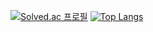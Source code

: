 [![Solved.ac 프로필](http://mazassumnida.wtf/api/v2/generate_badge?boj=jhkim8669)](https://solved.ac/jhkim8669)
[![Top Langs](https://github-readme-stats.vercel.app/api/top-langs/?username=anuraghazra&layout=compact)](https://github.com/anuraghazra/github-readme-stats)
